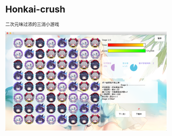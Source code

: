 # Honkai-crush
二次元味过浓的三消小游戏

![](https://github.com/shercoo/Honkai-crush/blob/master/pic/demo.png?raw=true)
 